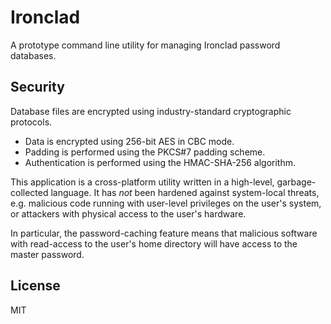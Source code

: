 
# Ironclad

A prototype command line utility for managing Ironclad password databases.


## Security

Database files are encrypted using industry-standard cryptographic protocols.

* Data is encrypted using 256-bit AES in CBC mode.
* Padding is performed using the PKCS#7 padding scheme.
* Authentication is performed using the HMAC-SHA-256 algorithm.

This application is a cross-platform utility written in a high-level, garbage-collected language. It has *not* been hardened against system-local threats, e.g. malicious code running with user-level privileges on the user's system, or attackers with physical access to the user's hardware.

In particular, the password-caching feature means that malicious software with read-access to the user's home directory will have access to the master password.


## License

MIT

